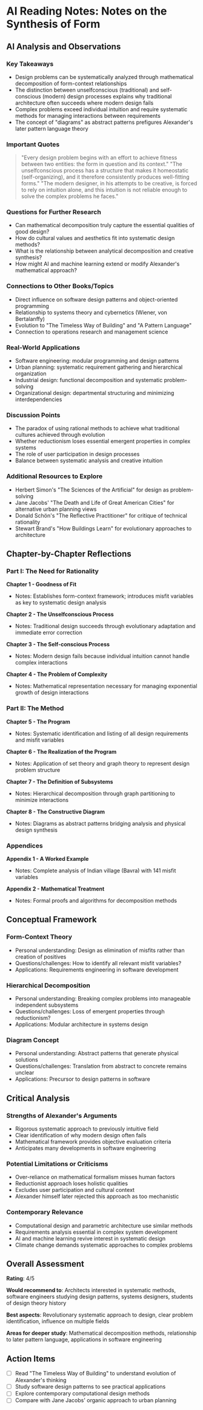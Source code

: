 # AI Reading Notes: Notes on the Synthesis of Form

## AI Analysis and Observations

### Key Takeaways
- Design problems can be systematically analyzed through mathematical decomposition of form-context relationships
- The distinction between unselfconscious (traditional) and self-conscious (modern) design processes explains why traditional architecture often succeeds where modern design fails
- Complex problems exceed individual intuition and require systematic methods for managing interactions between requirements
- The concept of "diagrams" as abstract patterns prefigures Alexander's later pattern language theory

### Important Quotes
> "Every design problem begins with an effort to achieve fitness between two entities: the form in question and its context."
> "The unselfconscious process has a structure that makes it homeostatic (self-organizing), and it therefore consistently produces well-fitting forms."
> "The modern designer, in his attempts to be creative, is forced to rely on intuition alone, and this intuition is not reliable enough to solve the complex problems he faces."

### Questions for Further Research
- Can mathematical decomposition truly capture the essential qualities of good design?
- How do cultural values and aesthetics fit into systematic design methods?
- What is the relationship between analytical decomposition and creative synthesis?
- How might AI and machine learning extend or modify Alexander's mathematical approach?

### Connections to Other Books/Topics
- Direct influence on software design patterns and object-oriented programming
- Relationship to systems theory and cybernetics (Wiener, von Bertalanffy)
- Evolution to "The Timeless Way of Building" and "A Pattern Language"
- Connection to operations research and management science

### Real-World Applications
- Software engineering: modular programming and design patterns
- Urban planning: systematic requirement gathering and hierarchical organization
- Industrial design: functional decomposition and systematic problem-solving
- Organizational design: departmental structuring and minimizing interdependencies

### Discussion Points
- The paradox of using rational methods to achieve what traditional cultures achieved through evolution
- Whether reductionism loses essential emergent properties in complex systems
- The role of user participation in design processes
- Balance between systematic analysis and creative intuition

### Additional Resources to Explore
- Herbert Simon's "The Sciences of the Artificial" for design as problem-solving
- Jane Jacobs' "The Death and Life of Great American Cities" for alternative urban planning views
- Donald Schön's "The Reflective Practitioner" for critique of technical rationality
- Stewart Brand's "How Buildings Learn" for evolutionary approaches to architecture

## Chapter-by-Chapter Reflections

### Part I: The Need for Rationality
**Chapter 1 - Goodness of Fit**
- Notes: Establishes form-context framework; introduces misfit variables as key to systematic design analysis

**Chapter 2 - The Unselfconscious Process**
- Notes: Traditional design succeeds through evolutionary adaptation and immediate error correction

**Chapter 3 - The Self-conscious Process**
- Notes: Modern design fails because individual intuition cannot handle complex interactions

**Chapter 4 - The Problem of Complexity**
- Notes: Mathematical representation necessary for managing exponential growth of design interactions

### Part II: The Method
**Chapter 5 - The Program**
- Notes: Systematic identification and listing of all design requirements and misfit variables

**Chapter 6 - The Realization of the Program**
- Notes: Application of set theory and graph theory to represent design problem structure

**Chapter 7 - The Definition of Subsystems**
- Notes: Hierarchical decomposition through graph partitioning to minimize interactions

**Chapter 8 - The Constructive Diagram**
- Notes: Diagrams as abstract patterns bridging analysis and physical design synthesis

### Appendices
**Appendix 1 - A Worked Example**
- Notes: Complete analysis of Indian village (Bavra) with 141 misfit variables

**Appendix 2 - Mathematical Treatment**
- Notes: Formal proofs and algorithms for decomposition methods

## Conceptual Framework

### Form-Context Theory
- Personal understanding: Design as elimination of misfits rather than creation of positives
- Questions/challenges: How to identify all relevant misfit variables?
- Applications: Requirements engineering in software development

### Hierarchical Decomposition
- Personal understanding: Breaking complex problems into manageable independent subsystems
- Questions/challenges: Loss of emergent properties through reductionism?
- Applications: Modular architecture in systems design

### Diagram Concept
- Personal understanding: Abstract patterns that generate physical solutions
- Questions/challenges: Translation from abstract to concrete remains unclear
- Applications: Precursor to design patterns in software

## Critical Analysis

### Strengths of Alexander's Arguments
- Rigorous systematic approach to previously intuitive field
- Clear identification of why modern design often fails
- Mathematical framework provides objective evaluation criteria
- Anticipates many developments in software engineering

### Potential Limitations or Criticisms
- Over-reliance on mathematical formalism misses human factors
- Reductionist approach loses holistic qualities
- Excludes user participation and cultural context
- Alexander himself later rejected this approach as too mechanistic

### Contemporary Relevance
- Computational design and parametric architecture use similar methods
- Requirements analysis essential in complex system development
- AI and machine learning revive interest in systematic design
- Climate change demands systematic approaches to complex problems

## Overall Assessment
**Rating**: 4/5

**Would recommend to**: Architects interested in systematic methods, software engineers studying design patterns, systems designers, students of design theory history

**Best aspects**: Revolutionary systematic approach to design, clear problem identification, influence on multiple fields

**Areas for deeper study**: Mathematical decomposition methods, relationship to later pattern language, applications in software engineering

## Action Items
- [ ] Read "The Timeless Way of Building" to understand evolution of Alexander's thinking
- [ ] Study software design patterns to see practical applications
- [ ] Explore contemporary computational design methods
- [ ] Compare with Jane Jacobs' organic approach to urban planning